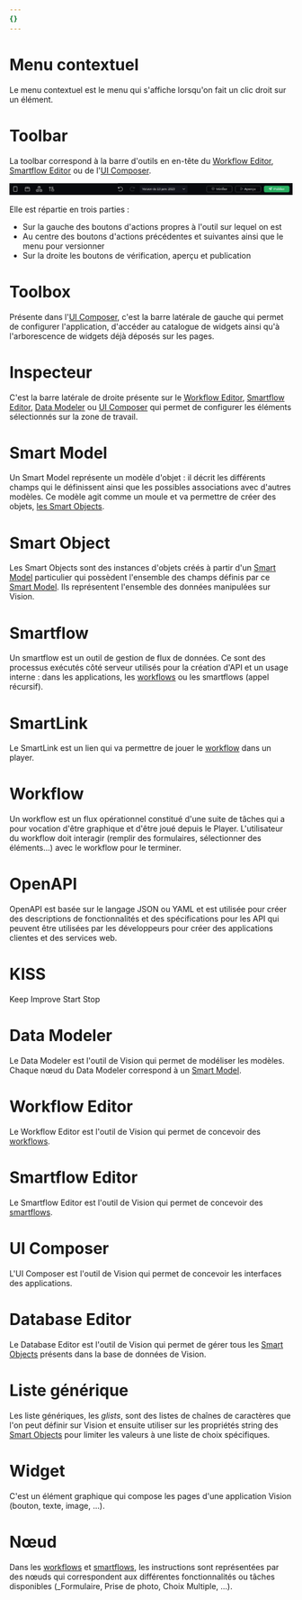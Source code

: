 ```yaml
---
{}
---
```

   
# Menu contextuel   
   
Le menu contextuel est le menu qui s'affiche lorsqu'on fait un clic droit sur un élément.   
   
# Toolbar   
   
La toolbar correspond à la barre d'outils en en-tête du [Workflow Editor](../_glossaire/Glossaire.md#workflow-editor), [Smartflow Editor](../_glossaire/Glossaire.md#smartflow-editor) ou de l'[UI Composer](../_glossaire/Glossaire.md#ui-composer).   
   
![](../_assets/images/toolbar.png)   
   
Elle est répartie en trois parties :   
   
   
- Sur la gauche des boutons d'actions propres à l'outil sur lequel on est   
- Au centre des boutons d'actions précédentes et suivantes ainsi que le menu pour versionner   
- Sur la droite les boutons de vérification, aperçu et publication   
   
# Toolbox   
   
Présente dans l'[UI Composer](../_glossaire/Glossaire.md#ui-composer), c'est la barre latérale de gauche qui permet de configurer l'application, d'accéder au catalogue de widgets ainsi qu'à l'arborescence de widgets déjà déposés sur les pages.   
   
# Inspecteur   
   
C'est la barre latérale de droite présente sur le [Workflow Editor](../_glossaire/Glossaire.md#workflow-editor), [Smartflow Editor](../_glossaire/Glossaire.md#smartflow-editor), [Data Modeler](../_glossaire/Glossaire.md#data-modeler) ou [UI Composer](../_glossaire/Glossaire.md#ui-composer) qui permet de configurer les éléments sélectionnés sur la zone de travail.   
   
# Smart Model   
   
Un Smart Model représente un modèle d'objet : il décrit les différents champs qui le définissent ainsi que les possibles associations avec d'autres modèles. Ce modèle agit comme un moule et va permettre de créer des objets, [ les Smart Objects](/not_created.md).   
   
# Smart Object   
   
Les Smart Objects sont des instances d'objets créés à partir d'un [Smart Model](../_glossaire/Glossaire.md) particulier qui possèdent l'ensemble des champs définis par ce [Smart Model](../_glossaire/Glossaire.md). Ils représentent l'ensemble des données manipulées sur Vision.    
   
# Smartflow   
   
Un smartflow est un outil de gestion de flux de données. Ce sont des processus exécutés côté serveur utilisés pour la création d'API et un usage interne : dans les applications, les [workflows](../_glossaire/Glossaire.md) ou les smartflows (appel récursif).   
   
# SmartLink   
   
Le SmartLink est un lien qui va permettre de jouer le [workflow](../_glossaire/Glossaire.md) dans un player.   
   
# Workflow   
   
Un workflow est un flux opérationnel constitué d'une suite de tâches qui a pour vocation d'être graphique et d'être joué depuis le Player. L'utilisateur du workflow doit interagir (remplir des formulaires, sélectionner des éléments...) avec le workflow pour le terminer.   
   
# OpenAPI   
   
OpenAPI est basée sur le langage JSON ou YAML et est utilisée pour créer des descriptions de fonctionnalités et des spécifications pour les API qui peuvent être utilisées par les développeurs pour créer des applications clientes et des services web.   
   
# KISS   
   
Keep Improve Start Stop   
   
# Data Modeler   
   
Le Data Modeler est l'outil de Vision qui permet de modéliser les modèles. Chaque nœud du Data Modeler correspond à un [Smart Model](../_glossaire/Glossaire.md).   
   
# Workflow Editor   
   
Le Workflow Editor est l'outil de Vision qui permet de concevoir des [workflows](../_glossaire/Glossaire.md#workflow).   
   
# Smartflow Editor   
   
Le Smartflow Editor est l'outil de Vision qui permet de concevoir des [smartflows](../_glossaire/Glossaire.md#smartflow).   
   
# UI Composer   
   
L'UI Composer est l'outil de Vision qui permet de concevoir les interfaces des applications.   
   
# Database Editor   
   
Le Database Editor est l'outil de Vision qui permet de gérer tous les [Smart Objects](../_glossaire/Glossaire.md) présents dans la base de données de Vision.   
   
# Liste générique   
   
Les liste génériques, les *glists*, sont des listes de chaînes de caractères que l'on peut définir sur Vision et ensuite utiliser sur les propriétés string des [Smart Objects](../_glossaire/Glossaire.md) pour limiter les valeurs à une liste de choix spécifiques.    
   
# Widget   
   
C'est un élément graphique qui compose les pages d'une application Vision (bouton, texte, image, ...).    
   
# Nœud   
   
Dans les [workflows](../_glossaire/Glossaire.md#workflow) et [smartflows](../_glossaire/Glossaire.md#smartflow), les instructions sont représentées par des nœuds qui correspondent aux différentes fonctionnalités ou tâches disponibles (_Formulaire, Prise de photo, Choix Multiple, ...).